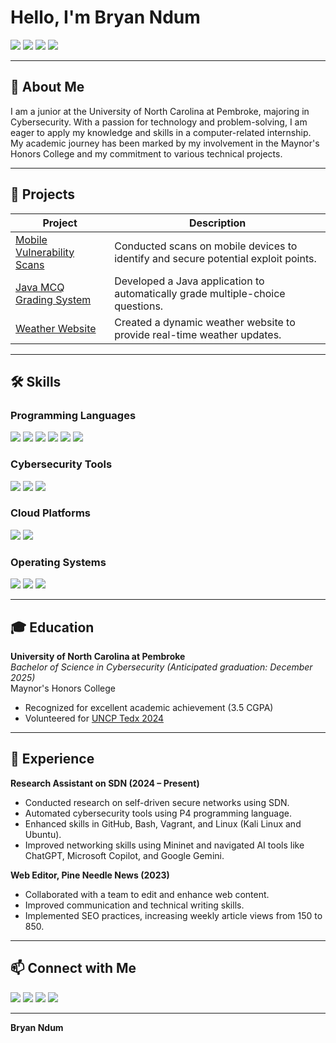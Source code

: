 # Hello, I'm Bryan Ndum
<a href="https://www.linkedin.com/in/bryan-ndum-99488b23a/"><img src="https://img.shields.io/badge/-LinkedIn-0072b1?&style=for-the-badge&logo=linkedin&logoColor=white" /></a>
<a href="mailto:Ndumbaba@gmail.com"><img src="https://img.shields.io/badge/-Email-D14836?&style=for-the-badge&logo=gmail&logoColor=white" /></a>
<a href="tel:+19842747193"><img src="https://img.shields.io/badge/-Phone-25D366?&style=for-the-badge&logo=whatsapp&logoColor=white" /></a>
<a href="https://www.instagram.com/Bryan_nbn/"><img src="https://img.shields.io/badge/-Instagram-E4405F?&style=for-the-badge&logo=instagram&logoColor=white" /></a>

---

## 🚀 About Me
I am a junior at the University of North Carolina at Pembroke, majoring in Cybersecurity. With a passion for technology and problem-solving, I am eager to apply my knowledge and skills in a computer-related internship. My academic journey has been marked by my involvement in the Maynor's Honors College and my commitment to various technical projects.

---

## 🔬 Projects

| Project                                         | Description         |
|-------------------------------------------------|----------------------|
| [Mobile Vulnerability Scans](https://github.com/your-github-username/mobile-vulnerability-scans) | Conducted scans on mobile devices to identify and secure potential exploit points. |
| [Java MCQ Grading System](https://github.com/Bryan-Ndum/Java-MCQ-Grading-System/tree/main) | Developed a Java application to automatically grade multiple-choice questions. |
| [Weather Website](https://github.com/your-github-username/weather-website) | Created a dynamic weather website to provide real-time weather updates. |

---

## 🛠️ Skills

### Programming Languages
<div>
    <img src="https://img.shields.io/badge/-Java-007396?&style=for-the-badge&logo=java&logoColor=white" />
    <img src="https://img.shields.io/badge/-JavaScript-F7DF1E?&style=for-the-badge&logo=javascript&logoColor=black" />
    <img src="https://img.shields.io/badge/-CSS-1572B6?&style=for-the-badge&logo=css3&logoColor=white" />
    <img src="https://img.shields.io/badge/-HTML-E34F26?&style=for-the-badge&logo=html5&logoColor=white" />
    <img src="https://img.shields.io/badge/-BASH-4EAA25?&style=for-the-badge&logo=gnu-bash&logoColor=white" />
    <img src="https://img.shields.io/badge/-Python-3776AB?&style=for-the-badge&logo=python&logoColor=white" />
</div>

### Cybersecurity Tools
<div>
    <img src="https://img.shields.io/badge/-Vulnerability_Management-4D4D4D?&style=for-the-badge&logo=security&logoColor=white" />
    <img src="https://img.shields.io/badge/-SIEM-000000?&style=for-the-badge&logo=security&logoColor=white" />
    <img src="https://img.shields.io/badge/-Incident_Response-E4405F?&style=for-the-badge&logo=security&logoColor=white" />
</div>

### Cloud Platforms
<div>
    <img src="https://img.shields.io/badge/-AWS-232F3E?&style=for-the-badge&logo=amazon-aws&logoColor=white" />
    <img src="https://img.shields.io/badge/-Azure-0078D4?&style=for-the-badge&logo=microsoft-azure&logoColor=white" />
</div>

### Operating Systems
<div>
    <img src="https://img.shields.io/badge/-Windows-0078D6?&style=for-the-badge&logo=windows&logoColor=white" />
    <img src="https://img.shields.io/badge/-Linux-FCC624?&style=for-the-badge&logo=linux&logoColor=black" />
    <img src="https://img.shields.io/badge/-MacOS-000000?&style=for-the-badge&logo=apple&logoColor=white" />
</div>

---

## 🎓 Education

**University of North Carolina at Pembroke**  
*Bachelor of Science in Cybersecurity (Anticipated graduation: December 2025)*  
Maynor's Honors College  
- Recognized for excellent academic achievement (3.5 CGPA)
- Volunteered for [UNCP Tedx 2024](https://www.linkedin.com/feed/update/urn:li:activity:7188624003454971906/)

---

## 💼 Experience

**Research Assistant on SDN (2024 – Present)**  
- Conducted research on self-driven secure networks using SDN.
- Automated cybersecurity tools using P4 programming language.
- Enhanced skills in GitHub, Bash, Vagrant, and Linux (Kali Linux and Ubuntu).
- Improved networking skills using Mininet and navigated AI tools like ChatGPT, Microsoft Copilot, and Google Gemini.

**Web Editor, Pine Needle News (2023)**  
- Collaborated with a team to edit and enhance web content.
- Improved communication and technical writing skills.
- Implemented SEO practices, increasing weekly article views from 150 to 850.

---

## 📫 Connect with Me

<a href="https://www.linkedin.com/in/bryan-ndum-99488b23a/"><img src="https://img.shields.io/badge/-LinkedIn-0072b1?&style=for-the-badge&logo=linkedin&logoColor=white" /></a>
<a href="mailto:Ndumbaba@gmail.com"><img src="https://img.shields.io/badge/-Email-D14836?&style=for-the-badge&logo=gmail&logoColor=white" /></a>
<a href="tel:+19842747193"><img src="https://img.shields.io/badge/-Phone-25D366?&style=for-the-badge&logo=whatsapp&logoColor=white" /></a>
<a href="https://www.instagram.com/Bryan_nbn/"><img src="https://img.shields.io/badge/-Instagram-E4405F?&style=for-the-badge&logo=instagram&logoColor=white" /></a>

---

**Bryan Ndum**


